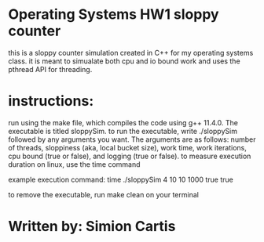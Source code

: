 # Operating Systems HW1 sloppy counter

this is a sloppy counter simulation created in C++ for my operating systems class. 
it is meant to simualate both cpu and io bound work and uses the pthread API for threading.

# instructions:
run using the make file, which compiles the code using g++ 11.4.0. The executable is titled
sloppySim. to run the executable, write ./sloppySim followed by any arguments you want.
The arguments are as follows: 
number of threads, sloppiness (aka, local bucket size), work time,
work iterations, cpu bound (true or false), and logging (true or false).
to measure execution duration on linux, use the time command

example execution command:
time ./sloppySim 4 10 10 1000 true true

to remove the executable, run make clean on your terminal

# Written by: Simion Cartis